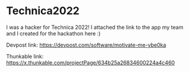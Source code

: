 # Technica2022
I was a hacker for Technica 2022! I attached the link to the app my team and I created for the hackathon here :) 

Devpost link: https://devpost.com/software/motivate-me-ybe0ka

Thunkable link: https://x.thunkable.com/projectPage/634b25a26834600224a4c460
